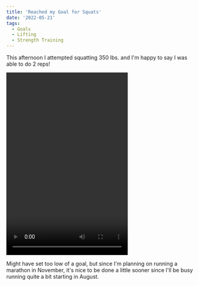 ```yaml
---
title: 'Reached my Goal for Squats'
date: '2022-05-21'
tags:
  - Goals
  - Lifting
  - Strength Training
---
```


This afternoon I attempted squatting 350 lbs. and I'm happy to say I was able to do 2 reps!
<!-- excerpt -->

<div class="video-container">
    <video controls autoplay="false" width="320" height="480">
        <source src="/videos/posts/2022-05-21-reached-my-goal-for-squats/350squats.mp4" type="video/mp4" />
         Not Supported
    </video>
</div>

Might have set too low of a goal, but since I'm planning on running a marathon in November, it's nice to be done a little sooner since I'll be busy running quite a bit starting in August.